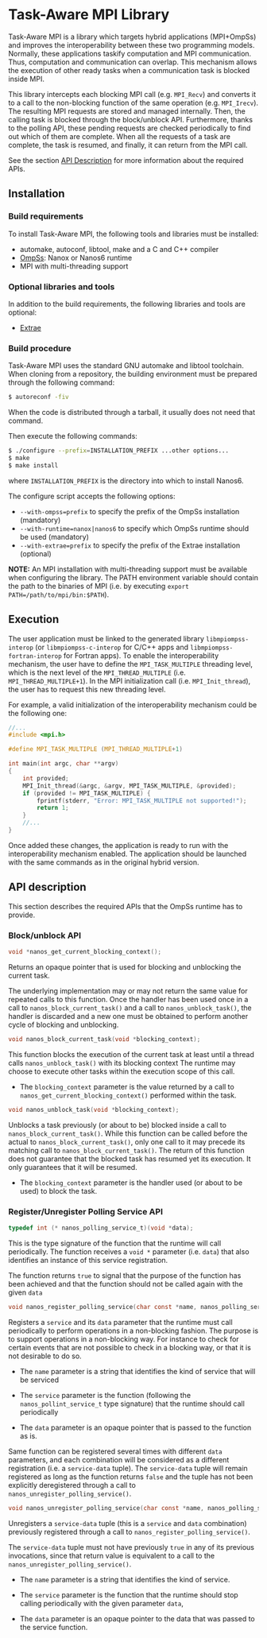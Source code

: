 # Task-Aware MPI Library

Task-Aware MPI is a library which targets hybrid applications (MPI+OmpSs) and
improves the interoperability between these two programming models. Normally,
these applications taskify computation and MPI communication. Thus, computation
and communication can overlap. This mechanism allows the execution of other ready
tasks when a communication task is blocked inside MPI.

This library intercepts each blocking MPI call (e.g. `MPI_Recv`) and converts
it to a call to the non-blocking function of the same operation (e.g. `MPI_Irecv`).
The resulting MPI requests are stored and managed internally. Then, the calling
task is blocked through the block/unblock API. Furthermore, thanks to the polling API,
these pending requests are checked periodically to find out which of them are
complete. When all the requests of a task are complete, the task is resumed,
and finally, it can return from the MPI call.

See the section [API Description](#api-description) for more information about the
required APIs.

## Installation
### Build requirements

To install Task-Aware MPI, the following tools and libraries must be installed:

+ automake, autoconf, libtool, make and a C and C++ compiler
+ [OmpSs](https://pm.bsc.es): Nanox or Nanos6 runtime
+ MPI with multi-threading support

### Optional libraries and tools

In addition to the build requirements, the following libraries and tools are optional:

+ [Extrae](https://tools.bsc.es/extrae)

### Build procedure

Task-Aware MPI uses the standard GNU automake and libtool toolchain.
When cloning from a repository, the building environment must be prepared through the following command:

```sh
$ autoreconf -fiv
```

When the code is distributed through a tarball, it usually does not need that command.

Then execute the following commands:

```sh
$ ./configure --prefix=INSTALLATION_PREFIX ...other options...
$ make
$ make install
```

where `INSTALLATION_PREFIX` is the directory into which to install Nanos6.

The configure script accepts the following options:

+ `--with-ompss=prefix` to specify the prefix of the OmpSs installation (mandatory)
+ `--with-runtime=nanox|nanos6` to specify which OmpSs runtime should be used (mandatory)
+ `--with-extrae=prefix` to specify the prefix of the Extrae installation (optional)

**NOTE:** An MPI installation with multi-threading support must be available when
configuring the library. The PATH environment variable should contain the path to
the binaries of MPI (i.e. by executing `export PATH=/path/to/mpi/bin:$PATH`).

## Execution

The user application must be linked to the generated library `libmpiompss-interop` (or
`libmpiompss-c-interop` for C/C++ apps and `libmpiompss-fortran-interop` for Fortran apps).
To enable the interoperability mechanism, the user have to define the `MPI_TASK_MULTIPLE`
threading level, which is the next level of the `MPI_THREAD_MULTIPLE` (i.e. `MPI_THREAD_MULTIPLE+1`).
In the MPI initialization call (i.e. `MPI_Init_thread`), the user has to request this
new threading level.

For example, a valid initialization of the interoperability mechanism could be the following one:
```c
//...
#include <mpi.h>

#define MPI_TASK_MULTIPLE (MPI_THREAD_MULTIPLE+1)

int main(int argc, char **argv)
{
	int provided;
	MPI_Init_thread(&argc, &argv, MPI_TASK_MULTIPLE, &provided);
	if (provided != MPI_TASK_MULTIPLE) {
		fprintf(stderr, "Error: MPI_TASK_MULTIPLE not supported!");
		return 1;
	}
	//...
}
```

Once added these changes, the application is ready to run with the interoperability
mechanism enabled. The application should be launched with the same commands as in
the original hybrid version.

## API description

This section describes the required APIs that the OmpSs runtime has to provide.

### Block/unblock API

```c
void *nanos_get_current_blocking_context();
```
Returns an opaque pointer that is used for blocking and unblocking the current
task.

The underlying implementation may or may not return the same value for repeated
calls to this function. Once the handler has been used once in a call to
`nanos_block_current_task()` and a call to `nanos_unblock_task()`, the handler
is discarded and a new one must be obtained to perform another cycle of
blocking and unblocking.


```c
void nanos_block_current_task(void *blocking_context);
```
This function blocks the execution of the current task at least until a thread
calls `nanos_unblock_task()` with its blocking context The runtime may choose
to execute other tasks within the execution scope of this call.

* The `blocking_context` parameter is the value returned by a call to
`nanos_get_current_blocking_context()` performed within the task.


```c
void nanos_unblock_task(void *blocking_context);
```
Unblocks a task previously (or about to be) blocked inside a call to
`nanos_block_current_task()`.  While this function can be called before the
actual to `nanos_block_current_task()`, only one call to it may precede its
matching call to `nanos_block_current_task()`.  The return of this function
does not guarantee that the blocked task has resumed yet its execution. It only
guarantees that it will be resumed.

* The `blocking_context` parameter is the handler used (or about to be used) to
block the task.


### Register/Unregister Polling Service API

```c
typedef int (* nanos_polling_service_t)(void *data);
```
This is the type signature of the function that the runtime will call
periodically. The function receives a `void *` parameter (i.e. `data`) that
also identifies an instance of this service registration.

The function returns `true` to signal that the purpose of the function has been
achieved and that the function should not be called again with the given `data`


```c
void nanos_register_polling_service(char const *name, nanos_polling_service_t service, void *data);
```

Registers a `service` and its `data` parameter that the runtime must call
periodically to perform operations in a non-blocking fashion.  The  purpose is
to support operations in a non-blocking way. For instance to check for certain
events that are not possible to check in a blocking way, or that it is not
desirable to do so.

* The `name` parameter is a string that identifies the kind of service that will
be serviced

* The `service` parameter is the function (following the
`nanos_pollint_service_t` type signature) that the runtime should call
periodically

* The `data` parameter is an opaque pointer that is passed to the function as is.

Same function can be registered several times with different `data` parameters,
and each combination will be considered as a different registration (i.e. a
`service-data` tuple).  The `service-data` tuple will remain registered as long
as the function returns `false` and the tuple has not been explicitly
deregistered through a call to `nanos_unregister_polling_service()`.


```c
void nanos_unregister_polling_service(char const *name, nanos_polling_service_t service, void *data);
```
Unregisters a `service-data` tuple (this is a `service` and `data` combination)
previously registered  through a call to `nanos_register_polling_service()`.

The `service-data` tuple must not have previously `true` in any of its previous
invocations, since that return value is equivalent to a call to the
`nanos_unregister_polling_service()`.

* The `name` parameter is a string that identifies the kind of service.

* The `service` parameter is the function that the runtime should stop calling periodically
with the given parameter `data`,

* The `data` parameter is an opaque pointer to the data that was passed to the service
function.

